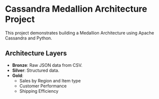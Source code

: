# Cassandra Medallion Architecture Project

This project demonstrates building a Medallion Architecture using Apache Cassandra and Python.


## Architecture Layers

- **Bronze**: Raw JSON data from CSV.
- **Silver**: Structured data.
- **Gold**:
  - Sales by Region and Item type 
  - Customer Performance
  - Shipping Efficiency